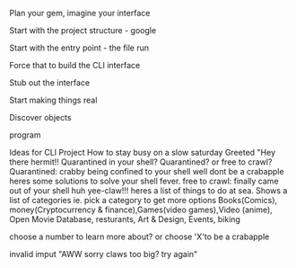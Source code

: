 Plan your gem, imagine your interface 

Start with the project structure - google  

Start with the entry point - the file run 

Force that to build the CLI interface

Stub out the interface  

Start making things real 

Discover objects

program 

Ideas for CLI Project
  How to stay busy on a slow saturday
  Greeted "Hey there hermit!! Quarantined in your shell? 
  Quarantined? or free to crawl?
  Quarantined: crabby being confined to your shell well dont be a crabapple heres some solutions to solve your shell fever.
  free to crawl: finally came out of your shell huh yee-claw!!! heres a list of things to do at sea.
  Shows a list of 
   categories ie. pick a category to get more options 
    Books(Comics), money(Cryptocurrency & finance),Games(video games),Video (anime), 
    Open Movie Database, resturants, Art & Design, Events, biking
 
  choose a number to learn more about?
  or choose 'X'to be a crabapple
  
  invalid imput "AWW sorry claws too big? 
  try again"
